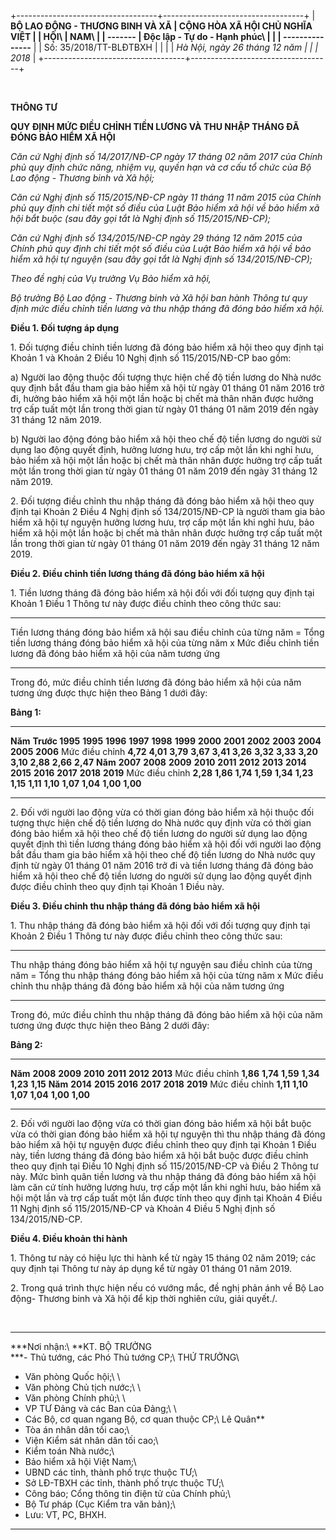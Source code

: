 +-----------------------------------+-----------------------------------+
| **BỘ LAO ĐỘNG - THƯƠNG BINH VÀ XÃ | **CỘNG HÒA XÃ HỘI CHỦ NGHĨA VIỆT  |
| HỘI\                              | NAM\                              |
| \-\-\-\-\-\--**                   | Độc lập - Tự do - Hạnh phúc\      |
|                                   | \-\-\-\-\-\-\-\-\-\-\-\-\-\--**   |
| Số: 35/2018/TT-BLĐTBXH            |                                   |
|                                   | *Hà Nội, ngày 26 tháng 12 năm     |
|                                   | 2018*                             |
+-----------------------------------+-----------------------------------+

 

**THÔNG TƯ**

**QUY ĐỊNH MỨC ĐIỀU CHỈNH TIỀN LƯƠNG VÀ THU NHẬP THÁNG ĐÃ ĐÓNG BẢO HIỂM
XÃ HỘI**

*Căn cứ Nghị định số 14/2017/NĐ-CP ngày 17 tháng 02 năm 2017 của Chính
phủ quy định chức năng, nhiệm vụ, quyền hạn và cơ cấu tổ chức của Bộ Lao
động - Thương binh và Xã hội;*

*Căn cứ Nghị định số 115/2015/NĐ-CP ngày 11 tháng 11 năm 2015 của Chính
phủ quy định chi tiết một số điều của Luật Bảo hiểm xã hội về bảo hiểm
xã hội bắt buộc (sau đây gọi tắt là Nghị định số 115/2015/NĐ-CP);*

*Căn cứ Nghị định số 134/2015/NĐ-CP ngày 29 tháng 12 năm 2015 của Chính
phủ quy định chi tiết một số điều của Luật Bảo hiểm xã hội về bảo hiểm
xã hội tự nguyện (sau đây gọi tắt là Nghị định số 134/2015/NĐ-CP);*

*Theo đề nghị của Vụ trưởng Vụ Bảo hiểm xã hội,*

*Bộ trưởng Bộ Lao động - Thương binh và Xã hội ban hành Thông tư quy
định mức điều chỉnh tiền lương và thu nhập tháng đã đóng bảo hiểm xã
hội.*

**Điều 1. Đối tượng áp dụng**

1\. Đối tượng điều chỉnh tiền lương đã đóng bảo hiểm xã hội theo quy định
tại Khoản 1 và Khoản 2 Điều 10 Nghị định số 115/2015/NĐ-CP bao gồm:

a\) Người lao động thuộc đối tượng thực hiện chế độ tiền lương do Nhà
nước quy định bắt đầu tham gia bảo hiểm xã hội từ ngày 01 tháng 01 năm
2016 trở đi, hưởng bảo hiểm xã hội một lần hoặc bị chết mà thân nhân
được hưởng trợ cấp tuất một lần trong thời gian từ ngày 01 tháng 01 năm
2019 đến ngày 31 tháng 12 năm 2019.

b\) Người lao động đóng bảo hiểm xã hội theo chế độ tiền lương do người
sử dụng lao động quyết định, hưởng lương hưu, trợ cấp một lần khi nghỉ
hưu, bảo hiểm xã hội một lần hoặc bị chết mà thân nhân được hưởng trợ
cấp tuất một lần trong thời gian từ ngày 01 tháng 01 năm 2019 đến ngày
31 tháng 12 năm 2019.

2\. Đối tượng điều chỉnh thu nhập tháng đã đóng bảo hiểm xã hội theo quy
định tại Khoản 2 Điều 4 Nghị định số 134/2015/NĐ-CP là người tham gia
bảo hiểm xã hội tự nguyện hưởng lương hưu, trợ cấp một lần khi nghỉ hưu,
bảo hiểm xã hội một lần hoặc bị chết mà thân nhân được hưởng trợ cấp
tuất một lần trong thời gian từ ngày 01 tháng 01 năm 2019 đến ngày 31
tháng 12 năm 2019.

**Điều 2. Điều chỉnh tiền lương tháng đã đóng bảo hiểm xã hội**

1\. Tiền lương tháng đã đóng bảo hiểm xã hội đối với đối tượng quy định
tại Khoản 1 Điều 1 Thông tư này được điều chỉnh theo công thức sau:

  ------------------------------------------------------------------- --- --------------------------------------------------------- --- ---------------------------------------------------------------------
  Tiền lương tháng đóng bảo hiểm xã hội sau điều chỉnh của từng năm   =   Tổng tiền lương tháng đóng bảo hiểm xã hội của từng năm   x   Mức điều chỉnh tiền lương đã đóng bảo hiểm xã hội của năm tương ứng
  ------------------------------------------------------------------- --- --------------------------------------------------------- --- ---------------------------------------------------------------------

Trong đó, mức điều chỉnh tiền lương đã đóng bảo hiểm xã hội của năm
tương ứng được thực hiện theo Bảng 1 dưới đây:

**Bảng 1:**

  ---------------- ---------------- ---------- ---------- ---------- ---------- ---------- ---------- ---------- ---------- ---------- ---------- ---------- ----------
  **Năm**          **Trước 1995**   **1995**   **1996**   **1997**   **1998**   **1999**   **2000**   **2001**   **2002**   **2003**   **2004**   **2005**   **2006**
  Mức điều chỉnh   **4,72**         **4,01**   **3,79**   **3,67**   **3,41**   **3,26**   **3,32**   **3,33**   **3,20**   **3,10**   **2,88**   **2,66**   **2,47**
  **Năm**          **2007**         **2008**   **2009**   **2010**   **2011**   **2012**   **2013**   **2014**   **2015**   **2016**   **2017**   **2018**   **2019**
  Mức điều chỉnh   **2,28**         **1,86**   **1,74**   **1,59**   **1,34**   **1,23**   **1,15**   **1,11**   **1,10**   **1,07**   **1,04**   **1,00**   **1,00**
  ---------------- ---------------- ---------- ---------- ---------- ---------- ---------- ---------- ---------- ---------- ---------- ---------- ---------- ----------

2\. Đối với người lao động vừa có thời gian đóng bảo hiểm xã hội thuộc
đối tượng thực hiện chế độ tiền lương do Nhà nước quy định vừa có thời
gian đóng bảo hiểm xã hội theo chế độ tiền lương do người sử dụng lao
động quyết định thì tiền lương tháng đóng bảo hiểm xã hội đối với người
lao động bắt đầu tham gia bảo hiểm xã hội theo chế độ tiền lương do Nhà
nước quy định từ ngày 01 tháng 01 năm 2016 trở đi và tiền lương tháng đã
đóng bảo hiểm xã hội theo chế độ tiền lương do người sử dụng lao động
quyết định được điều chỉnh theo quy định tại Khoản 1 Điều này.

**Điều 3. Điều chỉnh thu nhập tháng đã đóng bảo hiểm xã hội**

1\. Thu nhập tháng đã đóng bảo hiểm xã hội đối với đối tượng quy định tại
Khoản 2 Điều 1 Thông tư này được điều chỉnh theo công thức sau:

  --------------------------------------------------------------------------- --- ------------------------------------------------------- --- -------------------------------------------------------------------------
  Thu nhập tháng đóng bảo hiểm xã hội tự nguyện sau điều chỉnh của từng năm   =   Tổng thu nhập tháng đóng bảo hiểm xã hội của từng năm   x   Mức điều chỉnh thu nhập tháng đã đóng bảo hiểm xã hội của năm tương ứng
  --------------------------------------------------------------------------- --- ------------------------------------------------------- --- -------------------------------------------------------------------------

Trong đó, mức điều chỉnh thu nhập tháng đã đóng bảo hiểm xã hội của năm
tương ứng được thực hiện theo Bảng 2 dưới đây:

**Bảng 2:**

  ---------------- ---------- ---------- ---------- ---------- ---------- ----------
  **Năm**          **2008**   **2009**   **2010**   **2011**   **2012**   **2013**
  Mức điều chỉnh   **1,86**   **1,74**   **1,59**   **1,34**   **1,23**   **1,15**
  **Năm**          **2014**   **2015**   **2016**   **2017**   **2018**   **2019**
  Mức điều chỉnh   **1,11**   **1,10**   **1,07**   **1,04**   **1,00**   **1,00**
  ---------------- ---------- ---------- ---------- ---------- ---------- ----------

2\. Đối với người lao động vừa có thời gian đóng bảo hiểm xã hội bắt buộc
vừa có thời gian đóng bảo hiểm xã hội tự nguyện thì thu nhập tháng đã
đóng bảo hiểm xã hội tự nguyện được điều chỉnh theo quy định tại Khoản 1
Điều này, tiền lương tháng đã đóng bảo hiểm xã hội bắt buộc được điều
chỉnh theo quy định tại Điều 10 Nghị định số 115/2015/NĐ-CP và Điều 2
Thông tư này. Mức bình quân tiền lương và thu nhập tháng đã đóng bảo
hiểm xã hội làm căn cứ tính hưởng lương hưu, trợ cấp một lần khi nghỉ
hưu, bảo hiểm xã hội một lần và trợ cấp tuất một lần được tính theo quy
định tại Khoản 4 Điều 11 Nghị định số 115/2015/NĐ-CP và Khoản 4 Điều 5
Nghị định số 134/2015/NĐ-CP.

**Điều 4. Điều khoản thi hành**

1\. Thông tư này có hiệu lực thi hành kể từ ngày 15 tháng 02 năm 2019;
các quy định tại Thông tư này áp dụng kể từ ngày 01 tháng 01 năm 2019.

2\. Trong quá trình thực hiện nếu có vướng mắc, đề nghị phản ánh về Bộ
Lao động- Thương binh và Xã hội để kịp thời nghiên cứu, giải quyết./.

 

  ---------------------------------------------------- ------------------
  ***Nơi nhận:\                                        **KT. BỘ TRƯỞNG\
  ***- Thủ tướng, các Phó Thủ tướng CP;\               THỨ TRƯỞNG\
  - Văn phòng Quốc hội;\                               \
  - Văn phòng Chủ tịch nước;\                          \
  - Văn phòng Chính phủ;\                              \
  - VP TƯ Đảng và các Ban của Đảng;\                   \
  - Các Bộ, cơ quan ngang Bộ, cơ quan thuộc CP;\       Lê Quân**
  - Tòa án nhân dân tối cao;\                          
  - Viện Kiểm sát nhân dân tối cao;\                   
  - Kiểm toán Nhà nước;\                               
  - Bảo hiểm xã hội Việt Nam;\                         
  - UBND các tỉnh, thành phố trực thuộc TƯ;\           
  - Sở LĐ-TBXH các tỉnh, thành phố trực thuộc TƯ;\     
  - Công báo; Cổng thông tin điện tử của Chính phủ;\   
  - Bộ Tư pháp (Cục Kiểm tra văn bản);\                
  - Lưu: VT, PC, BHXH.                                 

  ---------------------------------------------------- ------------------

 
